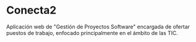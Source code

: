 # Conecta2
Aplicación web de "Gestión de Proyectos Software" encargada de ofertar puestos de trabajo, enfocado principalmente en el ámbito de las TIC.
